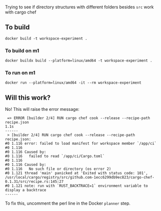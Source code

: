 Trying to see if directory structures with different folders besides `src` work with cargo chef

## To build
```
docker build -t workspace-experiment .
```

### To build on m1
```
docker buildx build --platform=linux/amd64 -t workspace-experiment .
```

### To run on m1
```
docker run --platform=linux/amd64 -it --rm workspace-experiment
```

## Will this work?
No! This will raise the error message:
```
 => ERROR [builder 2/4] RUN cargo chef cook --release --recipe-path recipe.json                                                                                                                        1.1s
------
 > [builder 2/4] RUN cargo chef cook --release --recipe-path recipe.json:
#0 1.116 error: failed to load manifest for workspace member `/app/ci`
#0 1.116
#0 1.116 Caused by:
#0 1.116   failed to read `/app/ci/Cargo.toml`
#0 1.116
#0 1.116 Caused by:
#0 1.116   No such file or directory (os error 2)
#0 1.121 thread 'main' panicked at 'Exited with status code: 101', /usr/local/cargo/registry/src/github.com-1ecc6299db9ec823/cargo-chef-0.1.31/src/recipe.rs:145:27
#0 1.121 note: run with `RUST_BACKTRACE=1` environment variable to display a backtrace
------
```
To fix this, uncomment the perl line in the Docker `planner` step.

